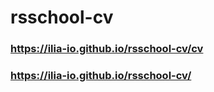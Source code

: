 # rsschool-cv

### https://ilia-io.github.io/rsschool-cv/cv
### https://ilia-io.github.io/rsschool-cv/
